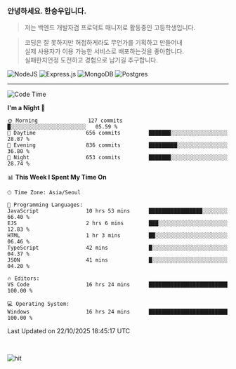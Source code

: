 ### 안녕하세요. 한승우입니다.

> 저는 백엔드 개발자겸 프로덕트 매니저로 활동중인 고등학생입니다.

> 코딩은 잘 못하지만 허접하게라도 무언가를 기획하고 만들어내<br>
> 실제 사용자가 이용 가능한 서비스로 배포하는것을 좋아합니다.<br>
> 실패한지언정 도전하고 경험으로 남기길 추구합니다.

![NodeJS](https://img.shields.io/badge/node.js-6DA55F?style=for-the-badge&logo=node.js&logoColor=white) 
![Express.js](https://img.shields.io/badge/express.js-%23404d59.svg?style=for-the-badge&logo=express&logoColor=%2361DAFB) ![MongoDB](https://img.shields.io/badge/MongoDB-%234ea94b.svg?style=for-the-badge&logo=mongodb&logoColor=white) ![Postgres](https://img.shields.io/badge/postgres-%23316192.svg?style=for-the-badge&logo=postgresql&logoColor=white)

---


<!--START_SECTION:waka-->
![Code Time](http://img.shields.io/badge/Code%20Time-567%20hrs%2026%20mins-blue)

**I'm a Night 🦉** 

```text
🌞 Morning                127 commits         █░░░░░░░░░░░░░░░░░░░░░░░░   05.59 % 
🌆 Daytime                656 commits         ███████░░░░░░░░░░░░░░░░░░   28.87 % 
🌃 Evening                836 commits         █████████░░░░░░░░░░░░░░░░   36.80 % 
🌙 Night                  653 commits         ███████░░░░░░░░░░░░░░░░░░   28.74 % 
```


📊 **This Week I Spent My Time On** 

```text
🕑︎ Time Zone: Asia/Seoul

💬 Programming Languages: 
JavaScript               10 hrs 53 mins      █████████████████░░░░░░░░   66.40 % 
EJS                      2 hrs 6 mins        ███░░░░░░░░░░░░░░░░░░░░░░   12.83 % 
HTML                     1 hr 3 mins         ██░░░░░░░░░░░░░░░░░░░░░░░   06.46 % 
TypeScript               42 mins             █░░░░░░░░░░░░░░░░░░░░░░░░   04.37 % 
JSON                     41 mins             █░░░░░░░░░░░░░░░░░░░░░░░░   04.20 % 

🔥 Editors: 
VS Code                  16 hrs 24 mins      █████████████████████████   100.00 % 

💻 Operating System: 
Windows                  16 hrs 24 mins      █████████████████████████   100.00 % 
```


 Last Updated on 22/10/2025 18:45:17 UTC
<!--END_SECTION:waka-->

<br>

![hit](https://myhits.vercel.app/api/hit/https%3A%2F%2Fgithub.com%2Fhqnseung?color=bluelabel=hit&size=small)
